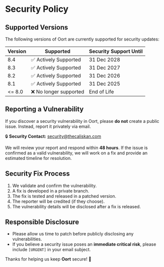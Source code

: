 # Security Policy

## Supported Versions

The following versions of Oort are currently supported for security updates:

| Version | Supported          | Security Support Until |
| ------- | ------------------ | ---------------------- |
| 8.4     | ✅ Actively Supported | 31 Dec 2028         |
| 8.3     | ✅ Actively Supported | 31 Dec 2027         |
| 8.2     | ✅ Actively Supported | 31 Dec 2026         |
| 8.1     | ✅ Actively Supported | 31 Dec 2025         |
| <= 8.0  | ❌ No longer supported | End of Life        |

## Reporting a Vulnerability

If you discover a security vulnerability in Oort, please **do not** create a public issue. Instead, report it privately via email.

🔒 **Security Contact:** [security@thecaliskan.com](mailto:security@thecaliskan.com)

We will review your report and respond within **48 hours**. If the issue is confirmed as a valid vulnerability, we will work on a fix and provide an estimated timeline for resolution.

## Security Fix Process

1. We validate and confirm the vulnerability.
2. A fix is developed in a private branch.
3. The fix is tested and released in a patched version.
4. The reporter will be credited (if they choose).
5. The vulnerability details will be disclosed after a fix is released.

## Responsible Disclosure

- Please allow us time to patch before publicly disclosing any vulnerabilities.
- If you believe a security issue poses an **immediate critical risk**, please include `[URGENT]` in your email subject.

Thanks for helping us keep **Oort** secure! 🚀
